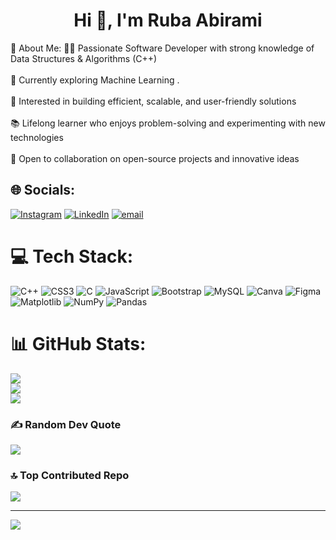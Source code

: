 <h1 align="center">Hi 👋, I'm Ruba Abirami</h1>
💫 About Me:
👨‍💻 Passionate Software Developer with strong knowledge of Data Structures & Algorithms (C++)<br><br>🌱 Currently exploring Machine Learning .<br><br>🚀 Interested in building efficient, scalable, and user-friendly solutions<br><br>📚 Lifelong learner who enjoys problem-solving and experimenting with new technologies<br><br>🤝 Open to collaboration on open-source projects and innovative ideas


## 🌐 Socials:
[![Instagram](https://img.shields.io/badge/Instagram-%23E4405F.svg?logo=Instagram&logoColor=white)](https://instagram.com/ruba_abirami) [![LinkedIn](https://img.shields.io/badge/LinkedIn-%230077B5.svg?logo=linkedin&logoColor=white)](https://linkedin.com/in/RubaAbirami) [![email](https://img.shields.io/badge/Email-D14836?logo=gmail&logoColor=white)](mailto:rubaabhirami2004@gmail.com) 

# 💻 Tech Stack:
![C++](https://img.shields.io/badge/c++-%2300599C.svg?style=for-the-badge&logo=c%2B%2B&logoColor=white) ![CSS3](https://img.shields.io/badge/css3-%231572B6.svg?style=for-the-badge&logo=css3&logoColor=white) ![C](https://img.shields.io/badge/c-%2300599C.svg?style=for-the-badge&logo=c&logoColor=white) ![JavaScript](https://img.shields.io/badge/javascript-%23323330.svg?style=for-the-badge&logo=javascript&logoColor=%23F7DF1E) ![Bootstrap](https://img.shields.io/badge/bootstrap-%238511FA.svg?style=for-the-badge&logo=bootstrap&logoColor=white) ![MySQL](https://img.shields.io/badge/mysql-4479A1.svg?style=for-the-badge&logo=mysql&logoColor=white) ![Canva](https://img.shields.io/badge/Canva-%2300C4CC.svg?style=for-the-badge&logo=Canva&logoColor=white) ![Figma](https://img.shields.io/badge/figma-%23F24E1E.svg?style=for-the-badge&logo=figma&logoColor=white) ![Matplotlib](https://img.shields.io/badge/Matplotlib-%23ffffff.svg?style=for-the-badge&logo=Matplotlib&logoColor=black) ![NumPy](https://img.shields.io/badge/numpy-%23013243.svg?style=for-the-badge&logo=numpy&logoColor=white) ![Pandas](https://img.shields.io/badge/pandas-%23150458.svg?style=for-the-badge&logo=pandas&logoColor=white)
# 📊 GitHub Stats:
![](https://github-readme-stats.vercel.app/api?username=rubaabirami&theme=dark&hide_border=false&include_all_commits=false&count_private=false)<br/>
![](https://nirzak-streak-stats.vercel.app/?user=rubaabirami&theme=dark&hide_border=false)<br/>
![](https://github-readme-stats.vercel.app/api/top-langs/?username=rubaabirami&theme=dark&hide_border=false&include_all_commits=false&count_private=false&layout=compact)

### ✍️ Random Dev Quote
![](https://quotes-github-readme.vercel.app/api?type=horizontal&theme=radical)

### 🔝 Top Contributed Repo
![](https://github-contributor-stats.vercel.app/api?username=rubaabirami&limit=5&theme=dark&combine_all_yearly_contributions=true)

---
[![](https://visitcount.itsvg.in/api?id=rubaabirami&icon=0&color=0)](https://visitcount.itsvg.in)

<!-- Proudly created with GPRM ( https://gprm.itsvg.in ) -->
